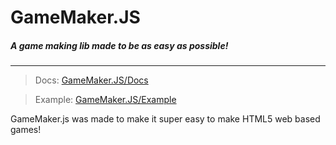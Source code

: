 # GameMaker.JS
##### A game making lib made to be as easy as possible!

---


>Docs: [GameMaker.JS/Docs](https://drmeepso.github.io/GameMaker.JS/Docs)

>Example: [GameMaker.JS/Example](https://drmeepso.github.io/GameMaker.JS/Example)


GameMaker.js was made to make it super easy to make HTML5 web based games!
